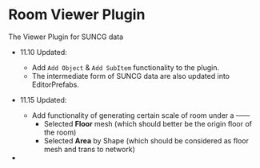 # Room Viewer Plugin


The Viewer Plugin for SUNCG data

- 11.10 Updated: 
  - Add `Add Object` & `Add SubItem` functionality to the plugin. 
  - The intermediate form of SUNCG data are also updated into EditorPrefabs.

- 11.15 Updated: 
  - Add functionality of generating certain scale of room under a —— 
    - Selected **Floor** mesh (which should better be the origin floor of the room)
    - Selected **Area** by Shape (which should be considered as floor mesh and trans to network)

- 
